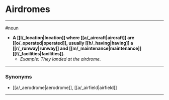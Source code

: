 # Airdromes
---
#noun
- **A [[l/_location|location]] where [[a/_aircraft|aircraft]] are [[o/_operated|operated]], usually [[h/_having|having]] a [[r/_runway|runway]] and [[m/_maintenance|maintenance]] [[f/_facilities|facilities]].**
	- _Example: They landed at the airdrome._
---
### Synonyms
- [[a/_aerodrome|aerodrome]], [[a/_airfield|airfield]]
---
